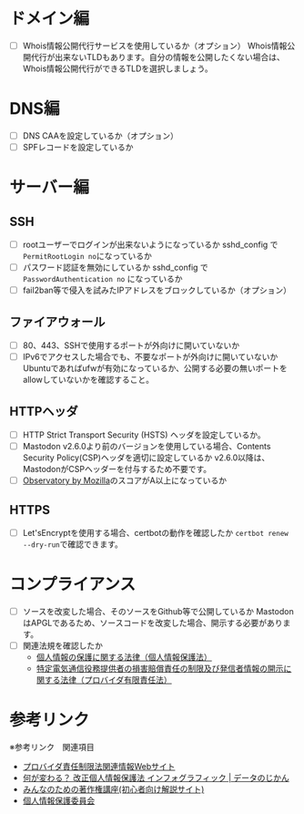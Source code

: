 <!-- TITLE: Mastodonセキュリティチェックシート -->
<!-- SUBTITLE: Mastodonインスタンスを立ち上げた時、セキュリティ的にチェックしておくべき項目 -->

# ドメイン編
- [ ] Whois情報公開代行サービスを使用しているか（オプション）
	Whois情報公開代行が出来ないTLDもあります。自分の情報を公開したくない場合は、Whois情報公開代行ができるTLDを選択しましょう。

# DNS編
- [ ] DNS CAAを設定しているか（オプション）
- [ ] SPFレコードを設定しているか

# サーバー編
## SSH

- [ ] rootユーザーでログインが出来ないようになっているか
	sshd_config で `PermitRootLogin no`になっているか
- [ ] パスワード認証を無効にしているか
	sshd_config で `PasswordAuthentication no` になっているか
- [ ] fail2ban等で侵入を試みたIPアドレスをブロックしているか（オプション）

## ファイアウォール
- [ ] 80、443、SSHで使用するポートが外向けに開いていないか
- [ ] IPv6でアクセスした場合でも、不要なポートが外向けに開いていないか
	Ubuntuであればufwが有効になっているか、公開する必要の無いポートをallowしていないかを確認すること。

## HTTPヘッダ
- [ ] HTTP Strict Transport Security (HSTS) ヘッダを設定しているか。
- [ ] Mastodon v2.6.0より前のバージョンを使用している場合、Contents Security Policy(CSP)ヘッダを適切に設定しているか
	v2.6.0以降は、MastodonがCSPヘッダーを付与するため不要です。
- [ ] [Observatory by Mozilla](https://observatory.mozilla.org/)のスコアがA以上になっているか

## HTTPS
- [ ] Let'sEncryptを使用する場合、certbotの動作を確認したか
	`certbot renew --dry-run`で確認できます。
	
# コンプライアンス
- [ ] ソースを改変した場合、そのソースをGithub等で公開しているか
  MastodonはAPGLであるため、ソースコードを改変した場合、開示する必要があります。
- [ ] 関連法規を確認したか
	- [個人情報の保護に関する法律（個人情報保護法）](http://elaws.e-gov.go.jp/search/elawsSearch/elaws_search/lsg0500/detail?lawId=415AC0000000057)
	- [特定電気通信役務提供者の損害賠償責任の制限及び発信者情報の開示に関する法律（プロバイダ有限責任法）](http://elaws.e-gov.go.jp/search/elawsSearch/elaws_search/lsg0500/detail?lawId=413AC0000000137)

# 参考リンク
※参考リンク　関連項目
- [プロバイダ責任制限法関連情報Webサイト](http://www.isplaw.jp/)
- [何が変わる？ 改正個人情報保護法 インフォグラフィック | データのじかん](https://data.wingarc.com/privacy-infographic-4897)
- [みんなのための著作権講座(初心者向け解説サイト)](http://kids.cric.or.jp/intro/index.html)
- [個人情報保護委員会](https://www.ppc.go.jp/)
